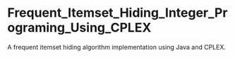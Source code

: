 # Frequent_Itemset_Hiding_Integer_Programing_Using_CPLEX
A frequent itemset hiding algorithm implementation using Java and CPLEX. 
